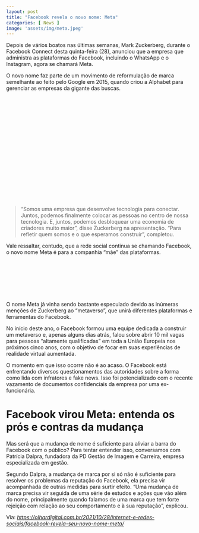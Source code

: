 ```yaml
---
layout: post
title: "Facebook revela o novo nome: Meta"
categories: [ News ]
image: 'assets/img/meta.jpeg'
---
```


Depois de vários boatos nas últimas semanas, Mark Zuckerberg, durante o Facebook Connect desta quinta-feira (28), anunciou que a empresa que administra as plataformas do Facebook, incluindo o WhatsApp e o Instagram, agora se chamará Meta.

O novo nome faz parte de um movimento de reformulação de marca semelhante ao feito pelo Google em 2015, quando criou a Alphabet para gerenciar as empresas da gigante das buscas.

<!-- QUADRADO -->
<script async src="//pagead2.googlesyndication.com/pagead/js/adsbygoogle.js"></script>
<ins class="adsbygoogle"
style="display:inline-block;width:336px;height:280px"
data-ad-client="ca-pub-2838251107855362"
data-ad-slot="5351066970"></ins>
<script>
(adsbygoogle = window.adsbygoogle || []).push({});
</script>

> “Somos uma empresa que desenvolve tecnologia para conectar. Juntos, podemos finalmente colocar as pessoas no centro de nossa tecnologia. E, juntos, podemos desbloquear uma economia de criadores muito maior”, disse Zuckerberg na apresentação. “Para refletir quem somos e o que esperamos construir”, completou.

Vale ressaltar, contudo, que a rede social continua se chamando Facebook, o novo nome Meta é para a companhia “mãe” das plataformas.

<!-- MINI ANÚNCIO -->
<script async src="//pagead2.googlesyndication.com/pagead/js/adsbygoogle.js"></script>
<!-- Games Root -->
<ins class="adsbygoogle"
style="display:inline-block;width:730px;height:95px"
data-ad-client="ca-pub-2838251107855362"
data-ad-slot="5351066970"></ins>
<script>
(adsbygoogle = window.adsbygoogle || []).push({});
</script>

O nome Meta já vinha sendo bastante especulado devido as inúmeras menções de Zuckerberg ao “metaverso”, que unirá diferentes plataformas e ferramentas do Facebook. 

No início deste ano, o Facebook formou uma equipe dedicada a construir um metaverso e, apenas alguns dias atrás, falou sobre abrir 10 mil vagas para pessoas “altamente qualificadas” em toda a União Europeia nos próximos cinco anos, com o objetivo de focar em suas experiências de realidade virtual aumentada.

O momento em que isso ocorre não é ao acaso. O Facebook está enfrentando diversos questionamentos das autoridades sobre a forma como lida com infratores e fake news. Isso foi potencializado com o recente vazamento de documentos confidenciais da empresa por uma ex-funcionária.

# Facebook virou Meta: entenda os prós e contras da mudança
Mas será que a mudança de nome é suficiente para aliviar a barra do Facebook com o público? Para tentar entender isso, conversamos com Patrícia Dalpra, fundadora da PD Gestão de Imagem e Carreira, empresa especializada em gestão.

Segundo Dalpra, a mudança de marca por si só não é suficiente para resolver os problemas da reputação do Facebook, ela precisa vir acompanhada de outras medidas para surtir efeito. “Uma mudança de marca precisa vir seguida de uma série de estudos e ações que vão além do nome, principalmente quando falamos de uma marca que tem forte rejeição com relação ao seu comportamento e à sua reputação”, explicou.

<!-- RETANGULO LARGO 2 -->
<script async src="//pagead2.googlesyndication.com/pagead/js/adsbygoogle.js"></script>
<ins class="adsbygoogle"
style="display:block; text-align:center;"
data-ad-layout="in-article"
data-ad-format="fluid"
data-ad-client="ca-pub-2838251107855362"
data-ad-slot="8549252987"></ins>
<script>
(adsbygoogle = window.adsbygoogle || []).push({});
</script>

Via: *https://olhardigital.com.br/2021/10/28/internet-e-redes-sociais/facebook-revela-seu-novo-nome-meta/*



